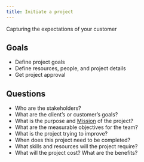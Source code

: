 ```yaml
---
title: Initiate a project
---
```

Capturing the expectations of your customer

## Goals
- Define project goals
- Define resources, people, and project details
- Get project approval

## Questions
- Who are the stakeholders?
- What are the client’s or customer’s goals?
- What is the purpose and [Mission](agile-project-management/mission.md) of the project?
- What are the measurable objectives for the team?
- What is the project trying to improve?
- When does this project need to be completed?
- What skills and resources will the project require?
- What will the project cost? What are the benefits?